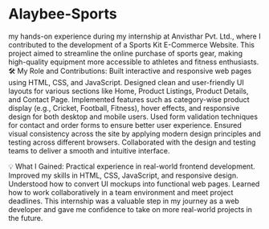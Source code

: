 # Alaybee-Sports
my hands-on experience during my internship at Anvisthar Pvt. Ltd., where I contributed to the development of a Sports Kit E-Commerce Website. This project aimed to streamline the online purchase of sports gear, making high-quality equipment more accessible to athletes and fitness enthusiasts.
🛠️ My Role and Contributions:
Built interactive and responsive web pages using HTML, CSS, and JavaScript.
Designed clean and user-friendly UI layouts for various sections like Home, Product Listings, Product Details, and Contact Page.
Implemented features such as category-wise product display (e.g., Cricket, Football, Fitness), hover effects, and responsive design for both desktop and mobile users.
Used form validation techniques for contact and order forms to ensure better user experience.
Ensured visual consistency across the site by applying modern design principles and testing across different browsers.
Collaborated with the design and testing teams to deliver a smooth and intuitive interface.

💡 What I Gained:
Practical experience in real-world frontend development.
Improved my skills in HTML, CSS, JavaScript, and responsive design.
Understood how to convert UI mockups into functional web pages.
Learned how to work collaboratively in a team environment and meet project deadlines.
This internship was a valuable step in my journey as a web developer and gave me confidence to take on more real-world projects in the future.

